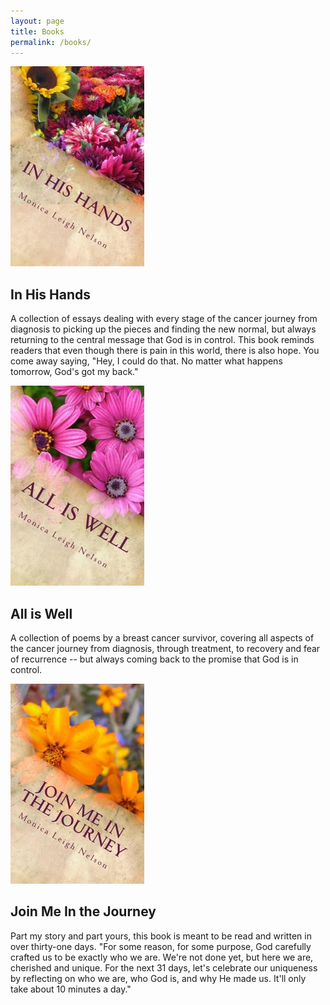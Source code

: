 ```yaml
---
layout: page
title: Books
permalink: /books/
---
```


<div class="bookDetails">
<a href="http://a.co/0WGJFxg" >
<img class="cover" src="/assets/his-hands-cover.jpg" alt="In His Hands cover">
</a>
<h2>In His Hands</h2>
<p>
A collection of essays dealing with every stage of the cancer journey from diagnosis to picking up the pieces and finding the new normal, but always returning to the central message that God is in control.
This book reminds readers that even though there is pain in this world, there is also hope.
You come away saying, "Hey, I could do that. No matter what happens tomorrow, God's got my back."
</p>
</div>


<div class="bookDetails">
<a href="http://a.co/1pchw11" >
<img class="cover" src="/assets/all-well-cover.jpg" alt="All is Well cover">
</a>
<h2>All is Well</h2>
<p>
A collection of poems by a breast cancer survivor, covering all aspects of the cancer journey from diagnosis, through treatment, to recovery and fear of recurrence -- but always coming back to the promise that God is in control.
</p>
</div>

<div class="bookDetails">
<a href="http://a.co/i295XGb" >
<img class="cover" src="/assets/journey-cover.jpg" alt="Join Me in the Journey cover">
</a>
<h2>Join Me In the Journey</h2>
<p>
Part my story and part yours, this book is meant to be read and written in over thirty-one days.
"For some reason, for some purpose, God carefully crafted us to be exactly who we are.
We're not done yet, but here we are, cherished and unique. For the next 31 days, let's celebrate our uniqueness by reflecting on who we are, who God is, and why He made us.
It'll only take about 10 minutes a day."
</p>
</div>
